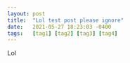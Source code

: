 ```yaml
---
layout: post
title:  "Lol test post please ignore"
date:   2021-05-27 18:23:03 -0400
tags:	[tag1] [tag2] [tag3] [tag4]
---
```


Lol